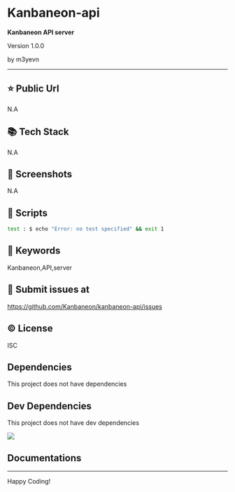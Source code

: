 # Kanbaneon-api

**Kanbaneon API server**

<p>Version 1.0.0</p>
<p>by m3yevn</p>

<hr/>





## ⭐ Public Url

N.A

## 📚 Tech Stack

N.A

## 📸 Screenshots

N.A

## 📜 Scripts

```sh
test : $ echo "Error: no test specified" && exit 1

```

## 🔑 Keywords

Kanbaneon,API,server

## 👾 Submit issues at

https://github.com/Kanbaneon/kanbaneon-api/issues

## ©️ License

ISC

## Dependencies

This project does not have dependencies

## Dev Dependencies

This project does not have dev dependencies

<img src="https://cdn.dribbble.com/users/2401141/screenshots/5487982/developers-gif-showcase.gif"/>

## Documentations



<hr/>
Happy Coding!
